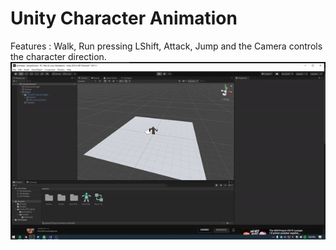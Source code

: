 # Unity Character Animation
Features : Walk, Run pressing LShift, Attack, Jump and the Camera controls the character direction.
![gif](gif.gif)
